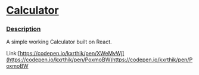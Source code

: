 <h1><u>Calculator</u></h1>
<h3><u>Description</u></h3>


A simple working Calculator built on React.

Link:[https://codepen.io/kxrthik/pen/XWeMvWj](https://codepen.io/kxrthik/pen/PoxmoBW)https://codepen.io/kxrthik/pen/PoxmoBW
